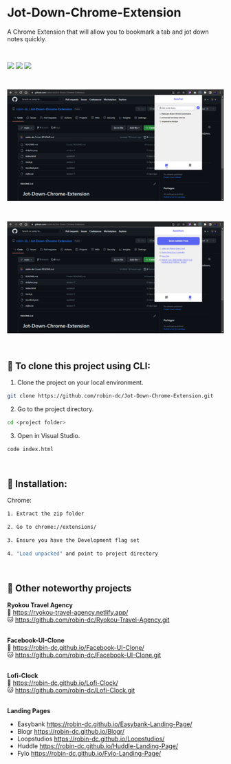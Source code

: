 # Jot-Down-Chrome-Extension

A Chrome Extension that will allow you to bookmark a tab and jot down notes quickly.

<br>

<img src="https://img.shields.io/badge/html5-%23E34F26.svg?style=for-the-badge&logo=html5&logoColor=white">   <img src="https://img.shields.io/badge/css3%20-%2314354C.svg?&style=for-the-badge&logo=css3&logoColor=white">   <img src="https://img.shields.io/badge/javascript%20-%23323330.svg?&style=for-the-badge&logo=javascript&logoColor=%23F7DF1E">

<br>

<a href="https://github.com/robin-dc/Jot-Down-Chrome-Extension/" target="_blank"><img src='https://github.com/robin-dc/Jot-Down-Chrome-Extension/blob/main/preview1.png'></a>

<br>

<a href="https://github.com/robin-dc/Jot-Down-Chrome-Extension/" target="_blank"><img src='https://github.com/robin-dc/Jot-Down-Chrome-Extension/blob/main/preview2.png'></a>

<br>

## 🚀 To clone this project using CLI:
1. Clone the project on your local environment.
```sh
git clone https://github.com/robin-dc/Jot-Down-Chrome-Extension.git
```
2. Go to the project directory.
```sh
cd <project folder>
```
3. Open in Visual Studio.
```sh
code index.html
```

<br>

## 📍 Installation:
Chrome:
```sh
1. Extract the zip folder
```
```sh
2. Go to chrome://extensions/
```
```sh
3. Ensure you have the Development flag set
```
```sh
4. "Load unpacked" and point to project directory
```

<br>

## 📝 Other noteworthy projects
<strong>Ryokou Travel Agency</strong><br>
🔗 https://ryokou-travel-agency.netlify.app/<br>
🐱 https://github.com/robin-dc/Ryokou-Travel-Agency.git<br><br>

<strong>Facebook-UI-Clone</strong><br>
🔗 https://robin-dc.github.io/Facebook-UI-Clone/<br>
🐱 https://github.com/robin-dc/Facebook-UI-Clone.git<br><br>

<strong>Lofi-Clock</strong><br>
🔗 https://robin-dc.github.io/Lofi-Clock/<br>
🐱 https://github.com/robin-dc/Lofi-Clock.git<br><br>

<strong>Landing Pages</strong><br>
- Easybank https://robin-dc.github.io/Easybank-Landing-Page/ <br>
- Blogr https://robin-dc.github.io/Blogr/ <br>
- Loopstudios https://robin-dc.github.io/Loopstudios/ <br>
- Huddle https://robin-dc.github.io/Huddle-Landing-Page/ <br>
- Fylo https://robin-dc.github.io/Fylo-Landing-Page/ <br>
